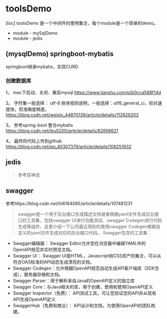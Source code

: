 # toolsDemo
[toc]
toolsDemo 是一个中间件的使用集合，每个module是一个简单的demo。
 * module - mySqlDemo
 * module - jedis

## (mysqlDemo) springboot-mybatis
springboot继承mybatis，实现CURD

### 创建数据库
1。 mac下启动、关闭、重启mysql
https://www.jianshu.com/p/b0cca588f14d

2。 字符集一般选择： utf-8
   排序规则说明，一般选择：utf8_general_ci，校对速度快，但准确度稍差。
   https://blog.csdn.net/weixin_44870139/article/details/112626202
   
3。 参考spring-boot 整合mybatis
   https://blog.csdn.net/iku5200/article/details/82856621
   
4。 最终将代码上传到github
https://blog.csdn.net/qq_40307379/article/details/106251932

## jedis
> 参考狂神说

## swagger
   参考https://blog.csdn.net/hl6164085/article/details/107481231
> swagger是一个用于后台接口生成描述文档或者根据yaml文件生成后台接口的工具集，包括swagger UI进行功能测试、swagger Codegen进行代码生成等组件，这里介绍一下公司最近用到的使用swagger Codegen根据自定义的yaml文件生成对应的后台接口代码。
Swagger包含的工具集：
* Swagger编辑器： Swagger Editor允许您在浏览器中编辑YAML中的OpenAPI规范并实时预览文档。
* Swagger UI： Swagger UI是HTML，Javascript和CSS资产的集合，可以从符合OAS标准的API动态生成漂亮的文档。
* Swagger Codegen：允许根据OpenAPI规范自动生成API客户端库（SDK生成），服务器存根和文档。
* Swagger Parser：用于解析来自Java的OpenAPI定义的独立库
* Swagger Core：与Java相关的库，用于创建，使用和使用OpenAPI定义
* Swagger Inspector（免费）： API测试工具，可让您验证您的API并从现有API生成OpenAPI定义
* SwaggerHub（免费和商业）： API设计和文档，为使用OpenAPI的团队构建。
